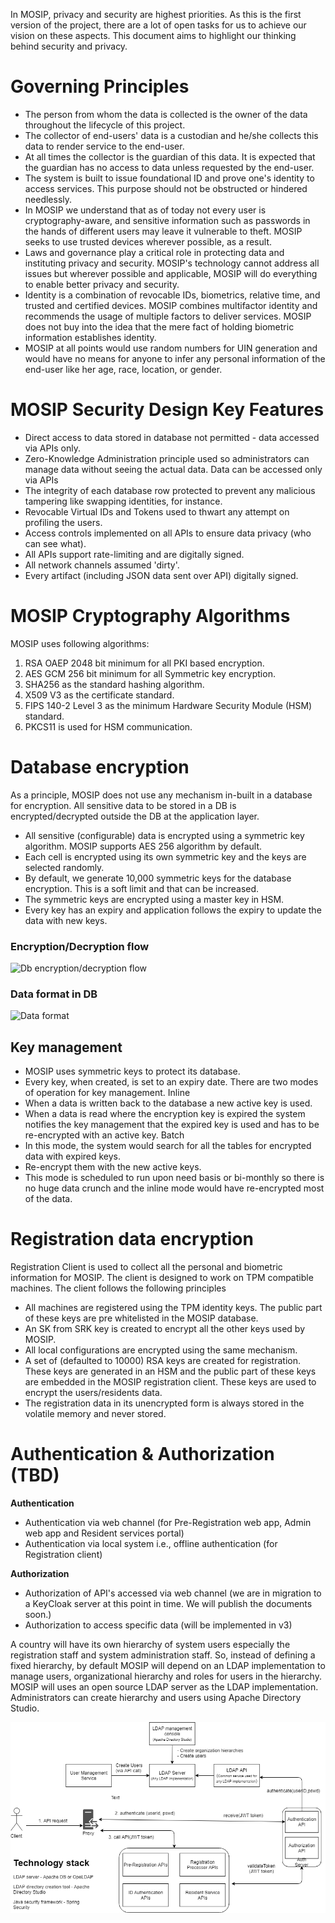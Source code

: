 In MOSIP, privacy and security are highest priorities. As this is the first version of the project, there are a lot of open tasks for us to achieve our vision on these aspects. This document aims to highlight our thinking behind security and privacy.

# Governing Principles
- The person from whom the data is collected is the owner of the data throughout the lifecycle of this project.
- The collector of end-users' data is a custodian and he/she collects this data to render service to the end-user.
- At all times the collector is the guardian of this data. It is expected that the guardian has no access to data unless requested by the end-user. 
- The system is built to issue foundational ID and prove one's identity to access services. This purpose should not be obstructed or hindered needlessly. 
- In MOSIP we understand that as of today not every user is cryptography-aware, and sensitive information such as passwords in the hands of different users may leave it vulnerable to theft. MOSIP seeks to use trusted devices wherever possible, as a result. 
- Laws and governance play a critical role in protecting data and instituting privacy and security. MOSIP's technology cannot address all issues but wherever possible and applicable, MOSIP will do everything to enable better privacy and security.
- Identity is a combination of revocable IDs, biometrics, relative time, and trusted and certified devices. MOSIP combines multifactor identity and recommends the usage of multiple factors to deliver services. MOSIP does not buy into the idea that the mere fact of holding biometric information establishes identity. 
- MOSIP at all points would use random numbers for UIN generation and would have no means for anyone to infer any personal information of the end-user like her age, race, location, or gender.

# MOSIP Security Design Key Features

- Direct access to data stored in database not permitted - data accessed via APIs only.
- Zero-Knowledge Administration principle used so administrators can manage data without seeing the actual data. Data can be accessed only via APIs
- The integrity of each database row protected to prevent any malicious tampering like swapping identities, for instance.
- Revocable Virtual IDs and Tokens used to thwart any attempt on profiling the users.
- Access controls implemented on all APIs to ensure data privacy (who can see what).
- All APIs support rate-limiting and are digitally signed.
- All network channels assumed 'dirty'.
- Every artifact (including JSON data sent over API) digitally signed.

# MOSIP Cryptography Algorithms
MOSIP uses following algorithms:
1. RSA OAEP 2048 bit minimum for all PKI based encryption.
2. AES GCM 256 bit minimum for all Symmetric key encryption.
3. SHA256 as the standard hashing algorithm.
4. X509 V3 as the certificate standard.
5. FIPS 140-2 Level 3 as the minimum Hardware Security Module (HSM) standard.
6. PKCS11 is used for HSM communication.

# Database encryption
As a principle, MOSIP does not use any mechanism in-built in a database for encryption. All sensitive data to be stored in a DB is encrypted/decrypted outside the DB at the application layer.

- All sensitive (configurable) data is encrypted using a symmetric key algorithm. MOSIP supports AES 256 algorithm by default. 
- Each cell is encrypted using its own symmetric key and the keys are selected randomly.
- By default, we generate 10,000 symmetric keys for the database encryption. This is a soft limit and that can be increased.
- The symmetric keys are encrypted using a master key in HSM. 
- Every key has an expiry and application follows the expiry to update the data with new keys.

### Encryption/Decryption flow
![Db encryption/decryption flow](_images/arch_diagrams/DTO_encryption.png)

### Data format in DB
![Data format](_images/arch_diagrams/Indexed_Encrypted_Data_Format.png)

## Key management
- MOSIP uses symmetric keys to protect its database.
- Every key, when created, is set to an expiry date.
There are two modes of operation for key management.
Inline
- When a data is written back to the database a new active key is used.
- When a data is read where the encryption key is expired the system notifies the key management that the expired key is used and has to be re-encrypted with an active key.
Batch
- In this mode, the system would search for all the tables for encrypted data with expired keys.
- Re-encrypt them with the new active keys.
- This mode is scheduled to run upon need basis or bi-monthly so there is no huge data crunch and the inline mode would have re-encrypted most of the data.

# Registration data encryption
Registration Client is used to collect all the personal and biometric information for MOSIP. The client is designed to work on TPM compatible machines. The client follows the following principles

- All machines are registered using the TPM identity keys. The public part of these keys are pre whitelisted in the MOSIP database.
- An SK from SRK key is created to encrypt all the other keys used by MOSIP.
- All local configurations are encrypted using the same mechanism.
- A set of (defaulted to 10000) RSA keys are created for registration. These keys are generated in an HSM and the public part of these keys are embedded in the MOSIP registration client. These keys are used to encrypt the users/residents data. 
- The registration data in its unencrypted form is always stored in the volatile memory and never stored.
  
# Authentication & Authorization (TBD)
**Authentication**
- Authentication via web channel (for Pre-Registration web app, Admin web app and Resident services portal)
- Authentication via local system i.e., offline authentication (for Registration client)

**Authorization**
- Authorization of API's accessed via web channel (we are in migration to a KeyCloak server at this point in time. We will publish the documents soon.)
- Authorization to access specific data (will be implemented in v3)

A country will have its own hierarchy of system users especially the registration staff and system administration staff. So, instead of defining a fixed hierarchy, by default MOSIP will depend on an LDAP implementation to manage users, organizational hierarchy and roles for users in the hierarchy. MOSIP will uses an open source LDAP server as the LDAP implementation. Administrators can create hierarchy and users using Apache Directory Studio.



![Authentication](_images/arch_diagrams/AuthN&AuthZ.png)